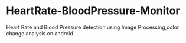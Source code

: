 # HeartRate-BloodPressure-Monitor
Heart Rate and Blood Pressure detection using Image Processing,color change analysis on android
